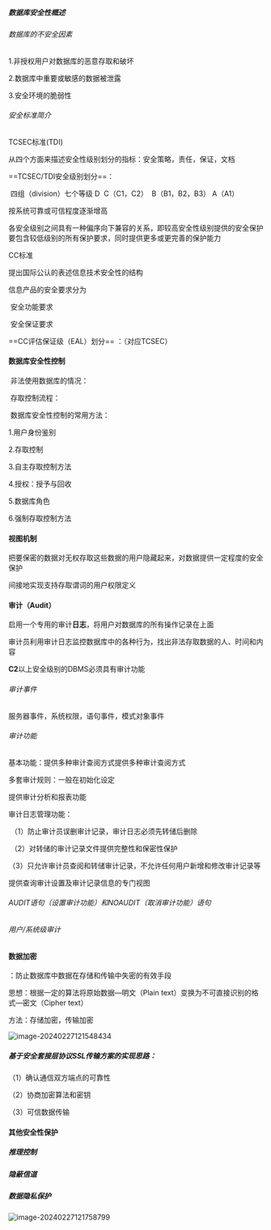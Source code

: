 ##### 数据库安全性概述

###### 数据库的不安全因素

1.非授权用户对数据库的恶意存取和破坏

2.数据库中重要或敏感的数据被泄露

3.安全环境的脆弱性

###### 安全标准简介

TCSEC标准(TDI)

从四个方面来描述安全性级别划分的指标：安全策略，责任，保证，文档

==TCSEC/TDI安全级别划分==：

​	四组（division）七个等级
 	D
​	 C（C1，C2）
​	 B（B1，B2，B3）
 	A（A1）

按系统可靠或可信程度逐渐增高

各安全级别之间具有一种偏序向下兼容的关系，即较高安全性级别提供的安全保护要包含较低级别的所有保护要求，同时提供更多或更完善的保护能力



CC标准

提出国际公认的表述信息技术安全性的结构

信息产品的安全要求分为

​	安全功能要求

​	安全保证要求

==CC评估保证级（EAL）划分== ：（对应TCSEC）



#### 数据库安全性控制

​	非法使用数据库的情况：

​	存取控制流程：

​	数据库安全性控制的常用方法：

1.用户身份鉴别

2.存取控制

3.自主存取控制方法

4.授权：授予与回收

5.数据库角色

6.强制存取控制方法 	



#### 视图机制

把要保密的数据对无权存取这些数据的用户隐藏起来，对数据提供一定程度的安全保护 

间接地实现支持存取谓词的用户权限定义



#### 审计（Audit）

启用一个专用的审计**日志**，将用户对数据库的所有操作记录在上面

审计员利用审计日志监控数据库中的各种行为，找出非法存取数据的人、时间和内容

**C2**以上安全级别的DBMS必须具有审计功能

###### 审计事件

服务器事件，系统权限，语句事件，模式对象事件

###### 审计功能

基本功能：提供多种审计查阅方式提供多种审计查阅方式

多套审计规则：一般在初始化设定

提供审计分析和报表功能

审计日志管理功能：

​	（1）防止审计员误删审计记录，审计日志必须先转储后删除

​	（2）对转储的审计记录文件提供完整性和保密性保护

​	（3）只允许审计员查阅和转储审计记录，不允许任何用户新增和修改审计记录等

提供查询审计设置及审计记录信息的专门视图

###### AUDIT语句（设置审计功能）和NOAUDIT（取消审计功能）语句

###### 用户/系统级审计



#### 数据加密

：防止数据库中数据在存储和传输中失密的有效手段

思想：根据一定的算法将原始数据—明文（Plain text）变换为不可直接识别的格式­—密文（Cipher text）

方法：存储加密，传输加密

![image-20240227121548434](C:\Users\10263\AppData\Roaming\Typora\typora-user-images\image-20240227121548434.png)

##### 基于安全套接层协议SSL传输方案的实现思路：

（1）确认通信双方端点的可靠性

（2）协商加密算法和密钥

（3）可信数据传输



#### 其他安全性保护

##### 	推理控制

##### 	隐蔽信道

##### 	数据隐私保护

![image-20240227121758799](C:\Users\10263\AppData\Roaming\Typora\typora-user-images\image-20240227121758799.png)